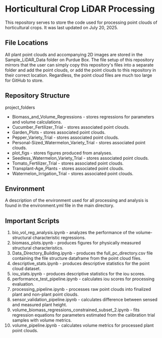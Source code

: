

# Horticultural Crop LiDAR Processing
This repository serves to store the code used for processing point clouds of horticultural crops. It was last updated on July 20, 2025.
## File Locations
All plant point clouds and accompanying 2D images are stored in the Sample_LiDAR_Data folder on Purdue Box. The file setup of this repository mirrors that the user can simply copy this repository's files into a separate folder and add the point clouds, or add the point clouds to this repository in their correct location. Regardless, the point cloud files are much too large for GitHub to store.
## Repository Structure
project_folders
- Biomass_and_Volume_Regressions - stores regressions for parameters and volume calculations.
- Cucumber_Fertilizer_Trial - stores associated point clouds.
- Garden_Plots - stores associated point clouds.
- Pepper_Variety_Trial - stores associated point clouds.
- Personal-Sized_Watermelon_Variety_Trial - stores associated point clouds.
- plot_figs - stores figures produced from analyses.
- Seedless_Watermelon_Variety_Trial - stores associated point clouds.
- Tomato_Fertilizer_Trial - stores associated point clouds.
- Transplant-Age_Plants - stores associated point clouds.
- Watermelon_Irrigation_Trial - stores associated point clouds.
## Environment
A description of the environment used for all processing and analysis is found in the environment.yml file in the main directory.
## Important Scripts
1. bio_vol_reg_analysis.ipynb - analyzes the performance of the volume-structural characteristic regressions.
2. biomass_plots.ipynb - produces figures for physically measured structural characteristics.
3. Data_Directory_Building.ipynb - produces the full_pc_directory.csv file containing the file structure dataframe from the point cloud files.
4. descriptive_stats.ipynb - produces descriptive statistics for the point cloud dataset.
5. iou_stats.ipynb - produces descriptive statistics for the iou scores.
6. performance_test_pipeline.ipynb - calculates iou scores for processing evaluation.
7. processing_pipeline.ipynb - processes raw point clouds into finalized plant and non-plant point clouds.
8. sensor_validation_pipeline.ipynb - calculates difference between sensed and measured plant height.
9. volume_biomass_regressions_constrained_subset_2.ipynb - fits regression equations for parameters estimated from the calibration trial samples with volume metrics.
10. volume_pipeline.ipynb - calculates volume metrics for processed plant point clouds.